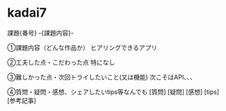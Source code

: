 # kadai7
課題{番号} -{課題内容}-

①課題内容（どんな作品か）
ヒアリングできるアプリ 

②工夫した点・こだわった点
特になし

③難しかった点・次回トライしたいこと(又は機能)
次こそはAPI、、、

④質問・疑問・感想、シェアしたいtips等なんでも
[質問]
[疑問]
[感想]
[tips]
[参考記事]
